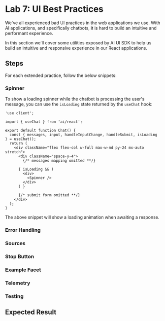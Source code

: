 # Lab 7: UI Best Practices

We've all experienced bad UI practices in the web applications we use. With AI applications, and specifically chatbots, it is hard to build an intuitive and performant experience.

In this section we'll cover some utilities exposed by AI UI SDK to help us build an intuitive and responsive experience in our React applications.

## Steps

For each extended practice, follow the below snippets:

### Spinner

To show a loading spinner while the chatbot is processing the user's message, you can use the `isLoading` state returned by the `useChat` hook:

```tsx
'use client';

import { useChat } from 'ai/react';

export default function Chat() {
  const { messages, input, handleInputChange, handleSubmit, isLoading } = useChat();
  return (
    <div className="flex flex-col w-full max-w-md py-24 mx-auto stretch">
      <div className="space-y-4">
        {/* messages mapping omitted **/}

      { isLoading && (
        <div>
          <Spinner />
        </div>
      ) }

      {/* submit form omitted **/}
    </div>
  );
}
```

The above snippet will show a loading animation when awaiting a response.

### Error Handling

### Sources

### Stop Button

### Example Facet

### Telemetry

### Testing

## Expected Result